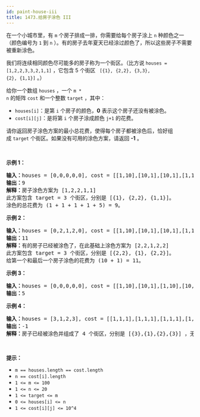 ```yaml
---
id: paint-house-iii
title: 1473.给房子涂色 III
---
```

在一个小城市里，有 <code>m</code> 个房子排成一排，你需要给每个房子涂上 <code>n</code> 种颜色之一（颜色编号为 <code>1</code> 到 <code>n</code> ）。有的房子去年夏天已经涂过颜色了，所以这些房子不需要被重新涂色。

我们将连续相同颜色尽可能多的房子称为一个街区。（比方说 <code>houses = [1,2,2,3,3,2,1,1]</code> ，它包含 5 个街区 <code> [{1}, {2,2}, {3,3}, {2}, {1,1}]</code> 。）

给你一个数组 <code>houses</code> ，一个 <code>m * n</code> 的矩阵 <code>cost</code> 和一个整数 <code>target</code> ，其中：


- <code>houses[i]</code>：是第 <code>i</code> 个房子的颜色，**0** 表示这个房子还没有被涂色。
- <code>cost[i][j]</code>：是将第 <code>i</code> 个房子涂成颜色 <code>j+1</code> 的花费。

请你返回房子涂色方案的最小总花费，使得每个房子都被涂色后，恰好组成 <code>target</code> 个街区。如果没有可用的涂色方案，请返回 **-1** 。

 

**示例 1：**


<pre><strong>输入：</strong>houses = [0,0,0,0,0], cost = [[1,10],[10,1],[10,1],[1,10],[5,1]], m = 5, n = 2, target = 3<br/><strong>输出：</strong>9<br/><strong>解释：</strong>房子涂色方案为 [1,2,2,1,1]<br/>此方案包含 target = 3 个街区，分别是 [{1}, {2,2}, {1,1}]。<br/>涂色的总花费为 (1 + 1 + 1 + 1 + 5) = 9。<br/></pre>

**示例 2：**


<pre><strong>输入：</strong>houses = [0,2,1,2,0], cost = [[1,10],[10,1],[10,1],[1,10],[5,1]], m = 5, n = 2, target = 3<br/><strong>输出：</strong>11<br/><strong>解释：</strong>有的房子已经被涂色了，在此基础上涂色方案为 [2,2,1,2,2]<br/>此方案包含 target = 3 个街区，分别是 [{2,2}, {1}, {2,2}]。<br/>给第一个和最后一个房子涂色的花费为 (10 + 1) = 11。<br/></pre>

**示例 3：**


<pre><strong>输入：</strong>houses = [0,0,0,0,0], cost = [[1,10],[10,1],[1,10],[10,1],[1,10]], m = 5, n = 2, target = 5<br/><strong>输出：</strong>5<br/></pre>

**示例 4：**


<pre><strong>输入：</strong>houses = [3,1,2,3], cost = [[1,1,1],[1,1,1],[1,1,1],[1,1,1]], m = 4, n = 3, target = 3<br/><strong>输出：</strong>-1<br/><strong>解释：</strong>房子已经被涂色并组成了 4 个街区，分别是 [{3},{1},{2},{3}] ，无法形成 target = 3 个街区。<br/></pre>

 

**提示：**


- <code>m == houses.length == cost.length</code>
- <code>n == cost[i].length</code>
- <code>1 &lt;= m &lt;= 100</code>
- <code>1 &lt;= n &lt;= 20</code>
- <code>1 &lt;= target &lt;= m</code>
- <code>0 &lt;= houses[i] &lt;= n</code>
- <code>1 &lt;= cost[i][j] &lt;= 10^4</code>
